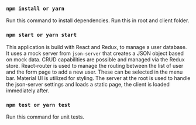 ### `npm install or yarn`
Run this command to install dependencies. Run this in root and client folder.

### `npm start or yarn start`
This application is build with React and Redux, to manage a user database. It uses a mock server from `json-server` that creates a JSON object based on mock data. CRUD capabilities are possible and managed via the Redux store. React-router is used to manage the routing between the list of user and the form page to add a new user. These can be selected in the menu bar. Material UI is utilized for styling. The server at the root is used to handle the json-server settings and loads a static page, the client is loaded immediately after.

### `npm test or yarn test`
Run this command for unit tests.





